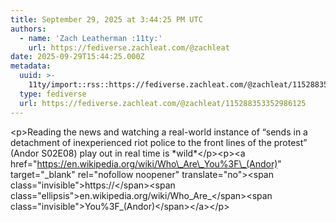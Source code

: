 ```yaml
---
title: September 29, 2025 at 3:44:25 PM UTC
authors:
  - name: 'Zach Leatherman :11ty:'
    url: https://fediverse.zachleat.com/@zachleat
date: 2025-09-29T15:44:25.000Z
metadata:
  uuid: >-
    11ty/import::rss::https://fediverse.zachleat.com/@zachleat/115288353352986125
  type: fediverse
  url: https://fediverse.zachleat.com/@zachleat/115288353352986125
---
```

\<p>Reading the news and watching a real-world instance of “sends in a detachment of inexperienced riot police to the front lines of the protest” (Andor S02E08) play out in real time is \*wild\*\</p>\<p>\<a href="https://en.wikipedia.org/wiki/Who\_Are\_You%3F\_(Andor)" target="\_blank" rel="nofollow noopener" translate="no">\<span class="invisible">https://\</span>\<span class="ellipsis">en.wikipedia.org/wiki/Who\_Are\_\</span>\<span class="invisible">You%3F\_(Andor)\</span>\</a>\</p>